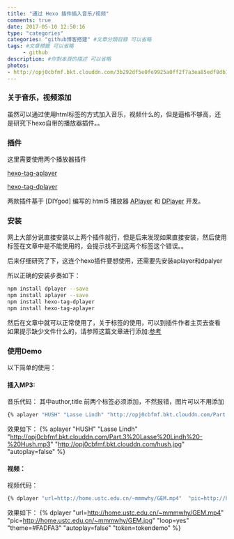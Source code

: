 ```yaml
---
title: "通过 Hexo 插件插入音乐/视频"
comments: true
date: 2017-05-10 12:50:16
type: "categories"
categories: "github博客搭建" #文章分類目錄 可以省略
tags: #文章標籤 可以省略
     - github
description: #你對本頁的描述 可以省略
photos:
- http://opj0cbfmf.bkt.clouddn.com/3b292df5e0fe9925a0ff2f7a3ea85edf8db1712c.jpg
---
```

### 关于音乐，视频添加
虽然可以通过使用html标签的方式加入音乐，视频什么的，但是逼格不够高，还是研究下hexo自带的播放器插件。。

### 插件
这里需要使用两个播放器插件

[hexo-tag-aplayer](https://github.com/grzhan/hexo-tag-aplayer#upstream-issue)

[hexo-tag-dplayer](https://github.com/NextMoe/hexo-tag-dplayer)

两款插件基于 [DIYgod] 编写的 html5 播放器 [APlayer](https://github.com/DIYgod/APlayer) 和 [DPlayer](https://github.com/DIYgod/DPlayer) 开发。

### 安装
网上大部分说直接安装以上两个插件就行，但是后来发现如果直接安装，然后使用标签在文章中是不能使用的，会提示找不到这两个标签这个错误。。

后来仔细研究了下，这连个hexo插件要想使用，还需要先安装aplayer和dpalyer

所以正确的安装步奏如下：
```bash
npm install dplayer --save
npm install aplayer --save
npm install hexo-tag-dplayer
npm install hexo-tag-aplayer
```

然后在文章中就可以正常使用了，关于标签的使用，可以到插件作者主页去查看
如果提示缺少文件什么的，请参照这篇文章进行添加:[参考](http://www.jianshu.com/p/53e0d2a617da)

### 使用Demo
以下简单的使用：

#### 插入MP3:
音乐代码：
其中author,title 前两个标签必须添加，不然报错，图片可以不用添加
```bash
{% aplayer "HUSH" "Lasse Lindh" "http://opj0cbfmf.bkt.clouddn.com/Part.3%20Lasse%20Lindh%20-%20Hush.mp3"  "http://opj0cbfmf.bkt.clouddn.com/hush.jpg" "autoplay=false" %}
```
效果如下：
{% aplayer "HUSH" "Lasse Lindh" "http://opj0cbfmf.bkt.clouddn.com/Part.3%20Lasse%20Lindh%20-%20Hush.mp3"  "http://opj0cbfmf.bkt.clouddn.com/hush.jpg" "autoplay=false" %}

#### 视频：
视频代码：
```bash
{% dplayer "url=http://home.ustc.edu.cn/~mmmwhy/GEM.mp4"  "pic=http://home.ustc.edu.cn/~mmmwhy/GEM.jpg" "loop=yes" "theme=#FADFA3" "autoplay=false" "token=tokendemo" %}
```
效果如下：
{% dplayer "url=http://home.ustc.edu.cn/~mmmwhy/GEM.mp4"  "pic=http://home.ustc.edu.cn/~mmmwhy/GEM.jpg" "loop=yes" "theme=#FADFA3" "autoplay=false" "token=tokendemo" %}


